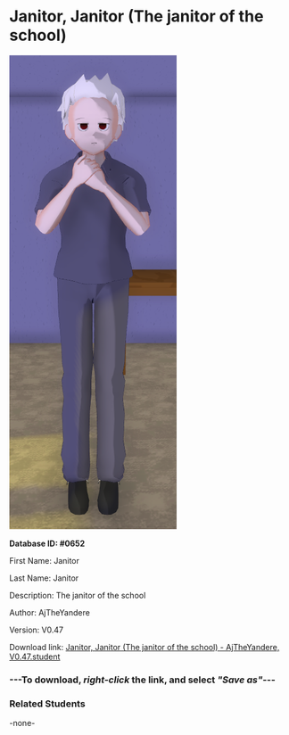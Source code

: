 # Janitor, Janitor (The janitor of the school)

<img src="Files/Janitor, Janitor (The janitor of the school).png" title="Janitor, Janitor (The janitor of the school) - AjTheYandere, V0.47">

**Database ID: #0652**

First Name: Janitor

Last Name: Janitor

Description: The janitor of the school

Author: AjTheYandere

Version: V0.47

Download link: <a href="https://raw.githubusercontent.com/Arbiter1223/Daigaku-Gurashi-Custom-Students/master/Students/Files/Janitor%2C%20Janitor%20(The%20janitor%20of%20the%20school)%20-%20AjTheYandere%2C%20V0.47.student">Janitor, Janitor (The janitor of the school) - AjTheYandere, V0.47.student</a>

### ---**To download, _right-click_ the link, and select _"Save as"_**---

### Related Students

-none-

